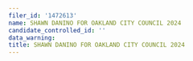 ```yaml
---
filer_id: '1472613'
name: SHAWN DANINO FOR OAKLAND CITY COUNCIL 2024
candidate_controlled_id: ''
data_warning: 
title: SHAWN DANINO FOR OAKLAND CITY COUNCIL 2024
---
```

